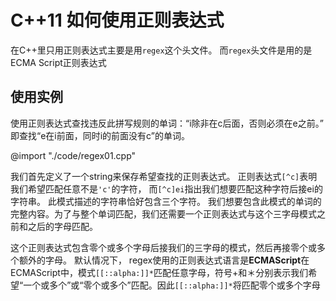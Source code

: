 # C++11 如何使用正则表达式

在C++里只用正则表达式主要是用`regex`这个头文件。
而`regex`头文件是用的是ECMA Script正则表达式

## 使用实例

使用正则表达式查找违反此拼写规则的单词：“i除非在c后面，否则必须在e之前。”
即查找“e在i前面，同时i的前面没有c”的单词。

@import "./code/regex01.cpp"

我们首先定义了一个string来保存希望查找的正则表达式。
正则表达式`[^c]`表明我们希望匹配任意不是`'c'`的字符，
而`[^c]ei`指出我们想要匹配这种字符后接ei的字符串。
此模式描述的字符串恰好包含三个字符。
我们想要包含此模式的单词的完整内容。为了与整个单词匹配，我们还需要一个正则表达式与这个三字母模式之前和之后的字母匹配。

这个正则表达式包含零个或多个字母后接我们的三字母的模式，然后再接零个或多个额外的字母。
默认情况下， regex使用的正则表达式语言是**ECMAScript**在ECMAScript中，模式`[[::alpha:]]*`匹配任意字母，符号+和＊分别表示我们希望“一个或多个”或“零个或多个”匹配。因此`[[::alpha:]]*`将匹配零个或多个字母
